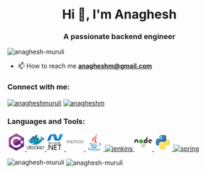 <h1 align="center">Hi 👋, I'm Anaghesh</h1>
<h3 align="center">A passionate backend engineer</h3>

<p align="left"> <img src="https://komarev.com/ghpvc/?username=anaghesh-muruli&label=Profile%20views&color=0e75b6&style=flat" alt="anaghesh-muruli" /> </p>

- 📫 How to reach me **anagheshm@gmail.com**

<h3 align="left">Connect with me:</h3>
<p align="left">
<a href="https://dev.to/anagheshmuruli" target="blank"><img align="center" src="https://cdn.jsdelivr.net/npm/simple-icons@3.0.1/icons/dev-dot-to.svg" alt="anagheshmuruli" height="30" width="40" /></a>
<a href="https://linkedin.com/in/anagheshm" target="blank"><img align="center" src="https://cdn.jsdelivr.net/npm/simple-icons@3.0.1/icons/linkedin.svg" alt="anagheshm" height="30" width="40" /></a>
</p>

<h3 align="left">Languages and Tools:</h3>
<p align="left"> <a href="https://www.w3schools.com/cs/" target="_blank"> <img src="https://raw.githubusercontent.com/devicons/devicon/master/icons/csharp/csharp-original.svg" alt="csharp" width="40" height="40"/> </a> <a href="https://www.docker.com/" target="_blank"> <img src="https://raw.githubusercontent.com/devicons/devicon/master/icons/docker/docker-original-wordmark.svg" alt="docker" width="40" height="40"/> </a> <a href="https://dotnet.microsoft.com/" target="_blank"> <img src="https://raw.githubusercontent.com/devicons/devicon/master/icons/dot-net/dot-net-original-wordmark.svg" alt="dotnet" width="40" height="40"/> </a> <a href="https://expressjs.com" target="_blank"> <img src="https://raw.githubusercontent.com/devicons/devicon/master/icons/express/express-original-wordmark.svg" alt="express" width="40" height="40"/> </a> <a href="https://www.java.com" target="_blank"> <img src="https://raw.githubusercontent.com/devicons/devicon/master/icons/java/java-original.svg" alt="java" width="40" height="40"/> </a> <a href="https://www.jenkins.io" target="_blank"> <img src="https://www.vectorlogo.zone/logos/jenkins/jenkins-icon.svg" alt="jenkins" width="40" height="40"/> </a> <a href="https://nodejs.org" target="_blank"> <img src="https://raw.githubusercontent.com/devicons/devicon/master/icons/nodejs/nodejs-original-wordmark.svg" alt="nodejs" width="40" height="40"/> </a> <a href="https://www.python.org" target="_blank"> <img src="https://raw.githubusercontent.com/devicons/devicon/master/icons/python/python-original.svg" alt="python" width="40" height="40"/> </a> <a href="https://spring.io/" target="_blank"> <img src="https://www.vectorlogo.zone/logos/springio/springio-icon.svg" alt="spring" width="40" height="40"/> </a> </p>

<p><img align="left" src="https://github-readme-stats.vercel.app/api/top-langs?username=anaghesh-muruli&show_icons=true&locale=en&layout=compact" alt="anaghesh-muruli" /></p>

<p>&nbsp;<img align="center" src="https://github-readme-stats.vercel.app/api?username=anaghesh-muruli&show_icons=true&locale=en" alt="anaghesh-muruli" /></p>
